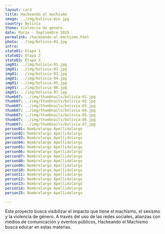 ```yaml
---
layout: card
title: Hackeando al machismo
image: ../img/bolivia-min.jpg
country: Bolivia
theme: Violencia de género
date: Marzo - Septiembre 2015
permalink: /hackeando-al-machismo.html
photo: ../img/bolivia-01.jpg
intro: 
state01: Etapa 1
state02: Etapa 2
state03: Etapa 3
img01: ../img/bolivia-01.jpg
img01: ../img/bolivia-02.jpg
img01: ../img/bolivia-03.jpg
img01: ../img/bolivia-04.jpg
img01: ../img/bolivia-05.jpg
img01: ../img/bolivia-06.jpg
img01: ../img/bolivia-07.jpg
thumb07: ../img/thumbnails/bolivia-01.jpg
thumb07: ../img/thumbnails/bolivia-02.jpg
thumb07: ../img/thumbnails/bolivia-03.jpg
thumb07: ../img/thumbnails/bolivia-04.jpg
thumb07: ../img/thumbnails/bolivia-05.jpg
thumb07: ../img/thumbnails/bolivia-06.jpg
thumb07: ../img/thumbnails/bolivia-07.jpg
person01: Nombrelargo Apellidolargo
person02: Nombrelargo Apellidolargo
person03: Nombrelargo Apellidolargo
person04: Nombrelargo Apellidolargo
person05: Nombrelargo Apellidolargo
person06: Nombrelargo Apellidolargo
person07: Nombrelargo Apellidolargo
person08: Nombrelargo Apellidolargo
person09: Nombrelargo Apellidolargo
person10: Nombrelargo Apellidolargo
person11: Nombrelargo Apellidolargo
person12: Nombrelargo Apellidolargo
person13: Nombrelargo Apellidolargo
person14: Nombrelargo Apellidolargo
person15: Nombrelargo Apellidolargo

---
```


Este proyecto busca visibilizar el impacto que tiene el machismo, el sexismo y la violencia de género. A través del uso de las redes sociales, alianzas con medios de comunicación y eventos públicos, Hackeando el Machismo busca educar en estas materias. 